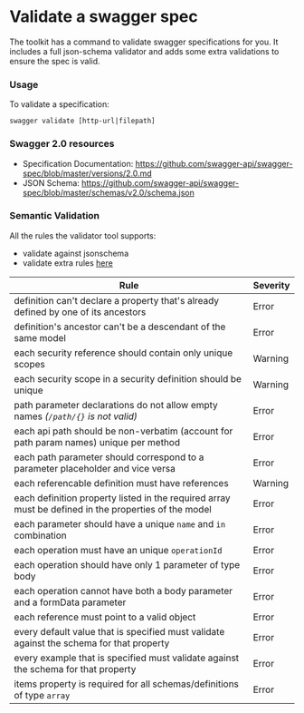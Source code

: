 # Validate a swagger spec

The toolkit has a command to validate swagger specifications for you.
It includes a full json-schema validator and adds some extra validations to ensure the spec is valid.

<!--more-->

### Usage

To validate a specification:

```
swagger validate [http-url|filepath]
```

### Swagger 2.0 resources

* Specification Documentation: https://github.com/swagger-api/swagger-spec/blob/master/versions/2.0.md
* JSON Schema: https://github.com/swagger-api/swagger-spec/blob/master/schemas/v2.0/schema.json

### Semantic Validation

All the rules the validator tool supports:

*	validate against jsonschema
*	validate extra rules [here](https://github.com/apigee-127/sway/tree/master/docs#semantic-validation)

Rule | Severity
-----|---------
definition can't declare a property that's already defined by one of its ancestors | Error
definition's ancestor can't be a descendant of the same model | Error
each security reference should contain only unique scopes | Warning
each security scope in a security definition should be unique | Warning
path parameter declarations do not allow empty names _(`/path/{}` is not valid)_ | Error
each api path should be non-verbatim (account for path param names) unique per method | Error
each path parameter should correspond to a parameter placeholder and vice versa | Error
each referencable definition must have references | Warning
each definition property listed in the required array must be defined in the properties of the model | Error
each parameter should have a unique `name` and `in` combination | Error
each operation must have an unique `operationId` | Error
each operation should have only 1 parameter of type body | Error
each operation cannot have both a body parameter and a formData parameter | Error
each reference must point to a valid object | Error
every default value that is specified must validate against the schema for that property | Error
every example that is specified must validate against the schema for that property | Error
items property is required for all schemas/definitions of type `array` | Error
